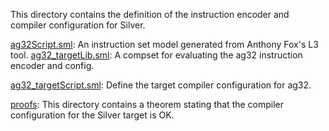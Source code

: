 This directory contains the definition of the instruction encoder and
compiler configuration for Silver.

[ag32Script.sml](ag32Script.sml):
An instruction set model generated from Anthony Fox's L3 tool.
[ag32_targetLib.sml](ag32_targetLib.sml):
A compset for evaluating the ag32 instruction encoder and config.

[ag32_targetScript.sml](ag32_targetScript.sml):
Define the target compiler configuration for ag32.

[proofs](proofs):
This directory contains a theorem stating that the compiler
configuration for the Silver target is OK.
